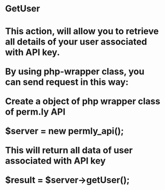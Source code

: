 <H1>GetUser<H1>

This action, will allow you to retrieve all details of your user associated with API key.

By using php-wrapper class, you can send request in this way:

Create a object of php wrapper class of perm.ly API

$server = new permly_api(); 

This will return all data of user associated with API key

$result = $server->getUser();
